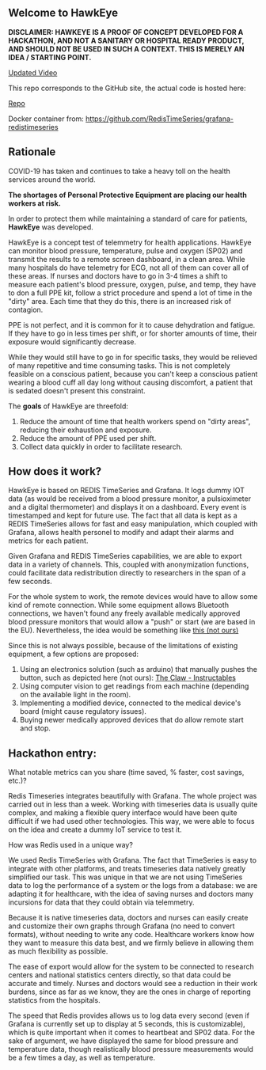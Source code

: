 ## Welcome to HawkEye
**DISCLAIMER: HAWKEYE IS A PROOF OF CONCEPT DEVELOPED FOR A HACKATHON, AND NOT A SANITARY OR HOSPITAL READY PRODUCT, AND SHOULD NOT BE USED IN SUCH A CONTEXT. THIS IS MERELY AN IDEA / STARTING POINT.**

[Updated Video](https://youtu.be/_izl5ZAZlYw)

This repo corresponds to the GitHub site, the actual code is hosted here:

[Repo](https://github.com/FioD/RedisHackathon)

Docker container from: https://github.com/RedisTimeSeries/grafana-redistimeseries

## Rationale

COVID-19 has taken and continues to take a heavy toll on the health services around the world. 

**The shortages of Personal Protective Equipment are placing our health workers at risk.**

In order to protect them while maintaining a standard of care for patients, **HawkEye** was developed. 

HawkEye is a concept test of telemmetry for health applications. HawkEye can monitor blood pressure, temperature, pulse and oxygen (SP02) and transmit the results to a remote screen dashboard, in a clean area. While many hospitals do have telemetry for ECG, not all of them can cover all of these areas. If nurses and doctors have to go in 3-4 times a shift to measure each patient's blood pressure, oxygen, pulse, and temp, they have to don a full PPE kit, follow a strict procedure and spend a lot of time in the "dirty" area. Each time that they do this, there is an increased risk of contagion.

PPE is not perfect, and it is common for it to cause dehydration and fatigue. If they have to go in less times per shift, or for shorter amounts of time, their exposure would significantly decrease.

While they would still have to go in for specific tasks, they would be relieved of many repetitive and time consuming tasks. This is not completely feasible on a conscious patient, because you can't keep a conscious patient wearing a blood cuff all day long without causing discomfort, a patient that is sedated doesn't present this constraint.

The **goals** of HawkEye are threefold:

1. Reduce the amount of time that health workers spend on "dirty areas", reducing their exhaustion and exposure.
2. Reduce the amount of PPE used per shift.
3. Collect data quickly in order to facilitate research.


## How does it work?

HawkEye is based on REDIS TimeSeries and Grafana. It logs dummy IOT data (as would be received from a blood pressure monitor, a pulsioximeter and a digital thermometer) and displays it on a dashboard. Every event is timestamped and kept for future use. The fact that all data is kept as a REDIS TimeSeries allows for fast and easy manipulation, which coupled with Grafana, allows health personel to modify and adapt their alarms and metrics for each patient.

Given Grafana and REDIS TimeSeries capabilities, we are able to export data in a variety of channels. This, coupled with anonymization functions, could facilitate data redistribution directly to researchers in the span of a few seconds. 

For the whole system to work, the remote devices would have to allow some kind of remote connection. While some equipment allows Bluetooth connections, we haven't found any freely available medically approved blood pressure monitors that would allow a "push" or start (we are based in the EU). Nevertheless, the idea would be something like [this (not ours)](https://www.youtube.com/watch?v=17im1J1EdZA)

Since this is not always possible, because of the limitations of existing equipment, a few options are proposed:

1. Using an electronics solution (such as arduino) that manually pushes the button, such as depicted here (not ours): [The Claw - Instructables](https://www.instructables.com/id/The-Claw-A-3D-printed-robotic-claw/)
2. Using computer vision to get readings from each machine (depending on the available light in the room).
3. Implementing a modified device, connected to the medical device's board (might cause regulatory issues).
4. Buying newer medically approved devices that do allow remote start and stop.


## Hackathon entry:

What notable metrics can you share (time saved, % faster, cost savings, etc.)?

Redis Timeseries integrates beautifully with Grafana. The whole project was carried out in less than a week. Working with timeseries data is usually quite complex, and making a flexible query interface would have been quite difficult if we had used other technologies. This way, we were able to focus on the idea and create a dummy IoT service to test it.

How was Redis used in a unique way?

We used Redis TimeSeries with Grafana. The fact that TimeSeries is easy to integrate with other platforms, and treats timeseries data natively greatly simplified our task. This was unique in that we are not using TimeSeries data to log the performance of a system or the logs from a database: we are adapting it for healthcare, with the idea of saving nurses and doctors many incursions for data that they could obtain via telemmetry.

Because it is native timeseries data, doctors and nurses can easily create and customize their own graphs through Grafana (no need to convert formats), without needing to write any code. Healthcare workers know how they want to measure this data best, and we firmly believe in allowing them as much flexibility as possible.

The ease of export would allow for the system to be connected to research centers and national statistics centers directly, so that data could be accurate and timely. Nurses and doctors would see a reduction in their work burdens, since as far as we know, they are the ones in charge of reporting statistics from the hospitals.

The speed that Redis provides allows us to log data every second (even if Grafana is currently set up to display at 5 seconds, this is customizable), which is quite important when it comes to heartbeat and SP02 data. For the sake of argument, we have displayed the same for blood pressure and temperature data, though realistically blood pressure measurements would be a few times a day, as well as temperature.


